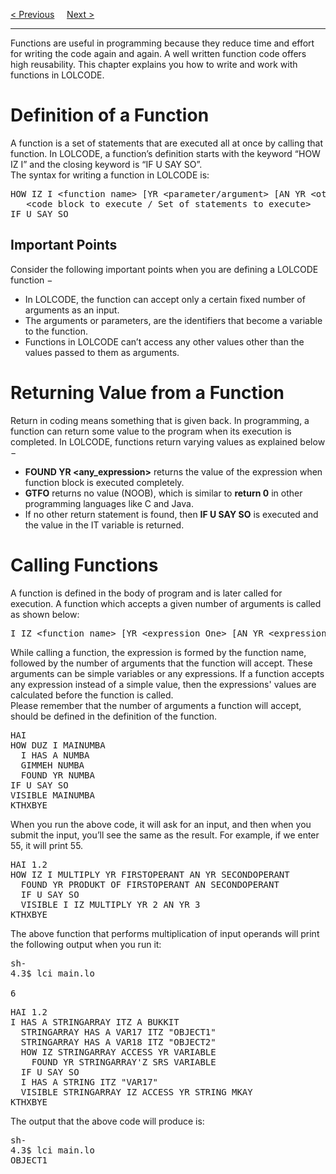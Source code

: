 <a href="Loops.md">&lt; Previous</a>
&nbsp;&nbsp;&nbsp;
<a href="Exception-Handling.md">Next &gt;</a>
<hr>
Functions are useful in programming because they reduce time and effort for writing the code again and again. A well written function code offers high reusability. This chapter explains you how to write and work with functions in LOLCODE.
<h1>Definition of a Function</h1>
A function is a set of statements that are executed all at once by calling that function. In LOLCODE, a function’s definition starts with the keyword “HOW IZ I” and the closing keyword is “IF U SAY SO”.
<br>
The syntax for writing a function in LOLCODE is:
<pre>
HOW IZ I &lt;function name&gt; [YR &lt;parameter/argument&gt; [AN YR &lt;other_arguments..&gt; ...]]
   &lt;code block to execute / Set of statements to execute&gt;
IF U SAY SO
</pre>
<h2>Important Points</h2>
Consider the following important points when you are defining a LOLCODE function −
<ul>
  <li>In LOLCODE, the function can accept only a certain fixed number of arguments as an input.</li>
  <li>The arguments or parameters, are the identifiers that become a variable to the function.</li>
  <li>Functions in LOLCODE can’t access any other values other than the values passed to them as arguments.</li>
</ul>
<h1>Returning Value from a Function</h1>
Return in coding means something that is given back. In programming, a function can return some value to the program when its execution is completed. In LOLCODE, functions return varying values as explained below −
<ul>
  <li><b>FOUND YR &lt;any_expression&gt;</b> returns the value of the expression when function block is executed completely.</li>
  <li><b>GTFO</b> returns no value (NOOB), which is similar to <b>return 0</b> in other programming languages like C and Java.</li>
  <li>If no other return statement is found, then <b>IF U SAY SO</b> is executed and the value in the IT variable is returned.</li>
</ul>
<h1>Calling Functions</h1>
A function is defined in the body of program and is later called for execution. A function which accepts a given number of arguments is called as shown below:
<pre>I IZ &lt;function_name&gt; [YR &lt;expression_One&gt; [AN YR &lt;expression_Two&gt; [AN YR &lt;expression_Three&gt; ...]]] MKAY</pre>
While calling a function, the expression is formed by the function name, followed by the number of arguments that the function will accept. These arguments can be simple variables or any expressions. If a function accepts any expression instead of a simple value, then the expressions' values are calculated before the function is called.
<br>
Please remember that the number of arguments a function will accept, should be defined in the definition of the function.
<pre>
HAI
HOW DUZ I MAINUMBA
  I HAS A NUMBA
  GIMMEH NUMBA
  FOUND YR NUMBA
IF U SAY SO
VISIBLE MAINUMBA
KTHXBYE
</pre>
When you run the above code, it will ask for an input, and then when you submit the input, you’ll see the same as the result. For example, if we enter 55, it will print 55.
<pre>
HAI 1.2
HOW IZ I MULTIPLY YR FIRSTOPERANT AN YR SECONDOPERANT
  FOUND YR PRODUKT OF FIRSTOPERANT AN SECONDOPERANT
  IF U SAY SO
  VISIBLE I IZ MULTIPLY YR 2 AN YR 3
KTHXBYE
</pre>
The above function that performs multiplication of input operands will print the following output when you run it:
<pre>
sh-
4.3$ lci main.lo<br>
6
</pre>
<pre>
HAI 1.2
I HAS A STRINGARRAY ITZ A BUKKIT
  STRINGARRAY HAS A VAR17 ITZ "OBJECT1"
  STRINGARRAY HAS A VAR18 ITZ "OBJECT2"
  HOW IZ STRINGARRAY ACCESS YR VARIABLE
    FOUND YR STRINGARRAY'Z SRS VARIABLE
  IF U SAY SO
  I HAS A STRING ITZ "VAR17"
  VISIBLE STRINGARRAY IZ ACCESS YR STRING MKAY
KTHXBYE
</pre>
The output that the above code will produce is:
<pre>
sh-
4.3$ lci main.lo 
OBJECT1
</pre>
